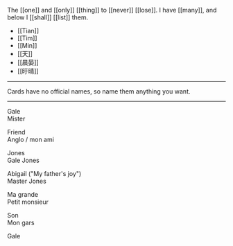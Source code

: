 The [[one]] and [[only]] [[thing]] to [[never]] [[lose]].
I have [[many]], and below I [[shall]] [[list]] them.

* [[Tian]]
* [[Tim]]
* [[Min]]
* [[天]]
* [[晨晏]]
* [[旴晴]]
***
Cards have no official names, so name them anything you want.

* * *
  
Gale  
Mister  
  
Friend  
Anglo / mon ami  
  
Jones  
Gale Jones  
  
Abigail ("My father's joy")  
Master Jones  
  
Ma grande  
Petit monsieur  
  
Son  
Mon gars  
  
Gale